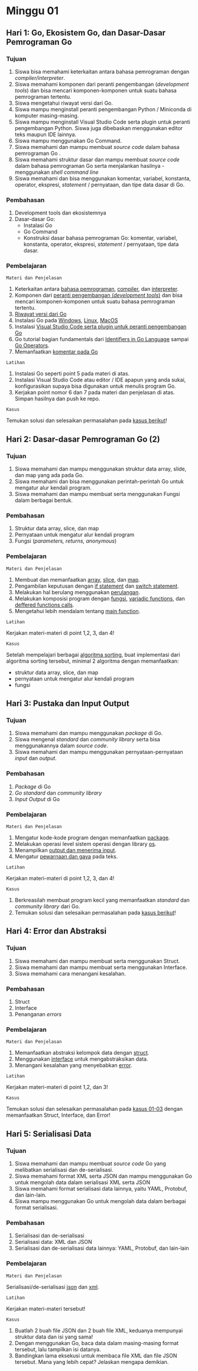 # Minggu 01

## Hari 1: Go, Ekosistem Go, dan Dasar-Dasar Pemrograman Go
### Tujuan
1. Siswa bisa memahami keterkaitan antara bahasa pemrograman dengan *compiler/interpreter*.
2. Siswa memahami komponen dari peranti pengembangan (*development tools*) dan bisa mencari komponen-komponen untuk suatu bahasa pemrograman tertentu.
3. Siswa mengetahui riwayat versi dari Go.
4. Siswa mampu menginstall peranti pengembangan Python / Miniconda di komputer masing-masing.
5. Siswa mampu menginstall Visual Studio Code serta plugin untuk peranti pengembangan Python. Siswa juga dibebaskan menggunakan editor teks maupun IDE lainnya.
6. Siswa mampu menggunakan Go Command.
7. Siswa memahami dan mampu membuat *source code* dalam bahasa pemrograman Go . 
8. Siswa memahami struktur dasar dan mampu membuat *source code* dalam bahasa pemrograman Go serta menjalankan hasilnya - menggunakan *shell command line*
9. Siswa memahami dan bisa menggunakan komentar, variabel, konstanta, operator, ekspresi, *statement* / pernyataan, dan tipe data dasar di Go.

### Pembahasan
1. Development tools dan ekosistemnya
2. Dasar-dasar Go: 
    * Instalasi Go
    * Go Command
    * Konstruksi dasar bahasa pemrograman Go: komentar, variabel, konstanta, operator, ekspresi, *statement* / pernyataan, tipe data dasar. 

### Pembelajaran
```
Materi dan Penjelasan
```
1. Keterkaitan antara [bahasa pemrograman](https://en.wikipedia.org/wiki/Programming_language), [compiler](https://en.wikipedia.org/wiki/Compiler), dan [interpreter](https://en.wikipedia.org/wiki/Interpreter_(computing)).
2. Komponen dari [peranti pengembangan (*development tools*)](https://en.wikipedia.org/wiki/Programming_tool) dan bisa mencari komponen-komponen untuk suatu bahasa pemrograman tertentu.
3. [Riwayat versi dari Go](https://go.dev/doc/devel/release)
4. Instalasi Go pada [Windows](https://golangdocs.com/install-go-windows), [Linux](https://golangdocs.com/install-go-linux), [MacOS](https://golangdocs.com/install-go-mac-os)
5. Instalasi [Visual Studio Code serta plugin untuk peranti pengembangan Go](https://code.visualstudio.com/docs/languages/go)
6. Go tutorial bagian fundamentals dari [Identifiers in Go Language](https://www.geeksforgeeks.org/identifiers-in-go-language) sampai [Go Operators](https://www.geeksforgeeks.org/go-operators).
7. Memanfaatkan [komentar pada Go](https://www.digitalocean.com/community/tutorials/how-to-write-comments-in-go)

```
Latihan
```
1. Instalasi Go seperti point 5 pada materi di atas.
2. Instalasi Visual Studio Code atau editor / IDE apapun yang anda sukai, konfigurasikan supaya bisa digunakan untuk menulis program Go.
3. Kerjakan point nomor 6 dan 7 pada materi dan penjelasan di atas. Simpan hasilnya dan push ke repo.

```
Kasus
```
Temukan solusi dan selesaikan permasalahan pada [kasus berikut](../kasus/01-01.md)!

## Hari 2: Dasar-dasar Pemrograman Go (2)
### Tujuan
1. Siswa memahami dan mampu menggunakan struktur data array, slide, dan map yang ada pada Go.
2. Siswa memahami dan bisa menggunakan perintah-perintah Go untuk mengatur alur kendali program.
3. Siswa memahami dan mampu membuat serta menggunakan Fungsi dalam berbagai bentuk.

### Pembahasan
1. Struktur data array, slice, dan map
2. Pernyataan untuk mengatur alur kendali program
3. Fungsi (*parameters, returns, anonymous*)

### Pembelajaran
```
Materi dan Penjelasan
```
1. Membuat dan memanfaatkan [array](https://www.geeksforgeeks.org/arrays-in-go), [slice](https://www.geeksforgeeks.org/slices-in-golang), dan [map](https://yourbasic.org/golang/maps-explained/).
2. Pengambilan keputusan dengan [if statement](https://www.geeksforgeeks.org/go-decision-making-if-if-else-nested-if-if-else-if) dan [switch statement](https://www.geeksforgeeks.org/switch-statement-in-go).
3. Melakukan hal berulang menggunakan [perulangan](https://www.geeksforgeeks.org/loops-in-go-language).
4. Melakukan komposisi program dengan [fungsi](https://www.golangprograms.com/go-language/functions.html), [variadic functions](https://www.golangprograms.com/go-language/variadic-functions.html), dan [deffered functions calls](https://www.golangprograms.com/go-language/deferred-functions-calls.html).
5. Mengetahui lebih mendalam tentang [main function](https://www.geeksforgeeks.org/main-and-init-function-in-golang/).

```
Latihan
```
Kerjakan materi-materi di point 1,2, 3, dan 4!

```
Kasus
```
Setelah mempelajari berbagai [algoritma sorting](https://en.wikipedia.org/wiki/Sorting_algorithm), buat implementasi dari algoritma sorting tersebut, minimal 2 algoritma dengan memanfaatkan:
* struktur data array, slice, dan map
* pernyataan untuk mengatur alur kendali program
* fungsi

## Hari 3: Pustaka dan Input Output
### Tujuan
1. Siswa memahami dan mampu menggunakan *package* di Go.
2. Siswa mengenal *standard* dan *community library* serta bisa menggunakannya dalam *source code*.
3. Siswa memahami dan mampu menggunakan pernyataan-pernyataan *input* dan *output*.

### Pembahasan
1. *Package* di Go
2. *Go standard* dan *community library*
3. *Input Output* di Go

### Pembelajaran
```
Materi dan Penjelasan
```
1. Mengatur kode-kode program dengan memanfaatkan [package](https://www.callicoder.com/golang-packages/).
2. Melakukan operasi level sistem operasi dengan library [os](https://golangdocs.com/golang-os-package).
3. Menampilkan [output dan menerima input](https://zetcode.com/golang/readinput/).
4. Mengatur [pewarnaan dan gaya](https://github.com/i582/cfmt) pada teks.

```
Latihan
```
Kerjakan materi-materi di point 1,2, 3, dan 4!

```
Kasus
```
1. Berkreasilah membuat program kecil yang memanfaatkan *standard* dan *community library* dari Go.
2. Temukan solusi dan selesaikan permasalahan pada [kasus berikut](../kasus/01-03.md)! 

## Hari 4: Error dan Abstraksi
### Tujuan
1. Siswa memahami dan mampu membuat serta menggunakan Struct.
2. Siswa memahami dan mampu membuat serta menggunakan Interface.
3. Siswa memahami cara menangani kesalahan.

### Pembahasan
1. Struct
2. Interface
3. Penanganan *errors*

### Pembelajaran
```
Materi dan Penjelasan
```
1. Memanfaatkan abstraksi kelompok data dengan [struct](https://golangdocs.com/structs-in-golang).
2. Menggunakan [interface](https://golangdocs.com/interfaces-in-golang) untuk mengabstraksikan data.
3. Menangani kesalahan yang menyebabkan [error](https://golangdocs.com/errors-exception-handling-in-golang).

```
Latihan
```
Kerjakan materi-materi di point 1,2, dan 3!

```
Kasus
```
Temukan solusi dan selesaikan permasalahan pada [kasus 01-03](../kasus/01-03.md)
dengan memanfaatkan Struct, Interface, dan Error!

## Hari 5: Serialisasi Data
### Tujuan
1. Siswa memahami dan mampu membuat *source code* Go  yang melibatkan serialisasi dan de-serialisasi. 
2. Siswa memahami format XML serta JSON dan mampu menggunakan Go untuk mengolah data dalam serialisasi XML serta JSON
3. Siswa memahami format serialisasi data lainnya, yaitu YAML, Protobuf, dan lain-lain. 
4. Siswa mampu menggunakan Go untuk mengolah data dalam berbagai format serialisasi.

### Pembahasan
1. Serialisasi dan de-serialisasi
2. Serialisasi data: XML dan JSON
3. Serialisasi dan de-serialisasi data lainnya: YAML, Protobuf, dan lain-lain

### Pembelajaran
```
Materi dan Penjelasan
```
Serialisasi/de-serialisasi [json](https://golangdocs.com/json-with-golang) dan [xml](https://golangdocs.com/xml-in-golang).

```
Latihan
```
Kerjakan materi-materi tersebut!

```
Kasus
```
1. Buatlah 2 buah file JSON dan 2 buah file XML, keduanya mempunyai struktur data dan isi yang sama!
2. Dengan menggunakan Go, baca data dalam masing-masing format tersebut, lalu tampilkan isi datanya. 
3. Bandingkan lama eksekusi untuk membaca file XML dan file JSON tersebut. Mana yang lebih cepat? Jelaskan mengapa demikian.
